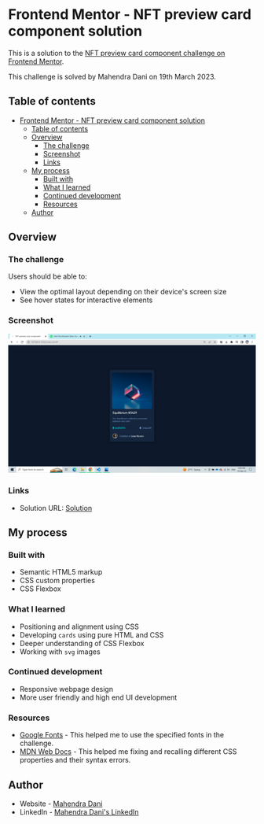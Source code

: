 # Frontend Mentor - NFT preview card component solution

This is a solution to the [NFT preview card component challenge on Frontend Mentor](https://www.frontendmentor.io/challenges/nft-preview-card-component-SbdUL_w0U).

This challenge is solved by Mahendra Dani on 19th March 2023.

## Table of contents

- [Frontend Mentor - NFT preview card component solution](#frontend-mentor---nft-preview-card-component-solution)
  - [Table of contents](#table-of-contents)
  - [Overview](#overview)
    - [The challenge](#the-challenge)
    - [Screenshot](#screenshot)
    - [Links](#links)
  - [My process](#my-process)
    - [Built with](#built-with)
    - [What I learned](#what-i-learned)
    - [Continued development](#continued-development)
    - [Resources](#resources)
  - [Author](#author)


## Overview

### The challenge

Users should be able to:

- View the optimal layout depending on their device's screen size
- See hover states for interactive elements

### Screenshot

![Final design](result.PNG)

### Links

- Solution URL: [Solution]([https://your-solution-url.com](https://github.com/MahendraDani/Challenge-NFT-Preview-Card/tree/main))

## My process

### Built with

- Semantic HTML5 markup
- CSS custom properties
- CSS Flexbox


### What I learned
- Positioning and alignment using CSS
- Developing `cards` using pure HTML and CSS
- Deeper understanding of CSS Flexbox
- Working with `svg` images

### Continued development
- Responsive webpage design
- More user friendly and high end UI development

### Resources

- [Google Fonts](https://fonts.google.com/) - This helped me to use the specified fonts in the challenge.
- [MDN Web Docs](https://developer.mozilla.org/en-US/) - This helped me fixing and recalling different CSS properties and their syntax errors.


## Author
- Website - [Mahendra Dani](https://mahendradani.github.io/Mahendra-Dani-s-Portfolio-Website/)
- LinkedIn - [Mahendra Dani's LinkedIn](https://linkedin.com/in/mahendra-dani)
